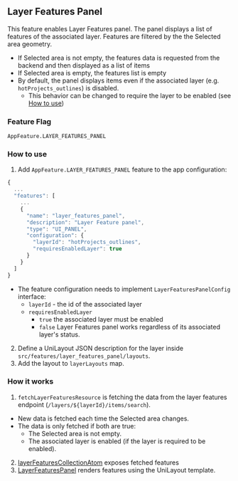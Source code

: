 ## Layer Features Panel

This feature enables Layer Features panel. The panel displays a list of features of the associated layer. Features are filtered by the the Selected area geometry.

- If Selected area is not empty, the features data is requested from the backend and then displayed as a list of items
- If Selected area is empty, the features list is empty
- By default, the panel displays items even if the associated layer (e.g. `hotProjects_outlines`) is disabled.
  - This behavior can be changed to require the layer to be enabled (see [How to use](#how-to-use))

### Feature Flag

`AppFeature.LAYER_FEATURES_PANEL`

### How to use

1. Add `AppFeature.LAYER_FEATURES_PANEL` feature to the app configuration:

```ts
{
  ...
  "features": [
    ...
    {
      "name": "layer_features_panel",
      "description": "Layer Feature panel",
      "type": "UI_PANEL",
      "configuration": {
        "layerId": "hotProjects_outlines",
        "requiresEnabledLayer": true
      }
    }
  ]
}
```

- The feature configuration needs to implement `LayerFeaturesPanelConfig` interface:
  - `layerId` - the id of the associated layer
  - `requiresEnabledLayer`
    - `true` the associated layer must be enabled
    - `false` Layer Features panel works regardless of its associated layer's status.

2. Define a UniLayout JSON description for the layer inside `src/features/layer_features_panel/layouts`.
3. Add the layout to `layerLayouts` map.

### How it works

1. `fetchLayerFeaturesResource` is fetching the data from the layer features endpoint (`/layers/${layerId}/items/search`).

- New data is fetched each time the Selected area changes.
- The data is only fetched if both are true:
  - The Selected area is not empty.
  - The associated layer is enabled (if the layer is required to be enabled).

2. [layerFeaturesCollectionAtom](./atoms/layerFeaturesCollectionAtom.ts) exposes fetched features
3. [LayerFeaturesPanel](./components/LayerFeaturesPanel/index.tsx) renders features using the UniLayout template.
